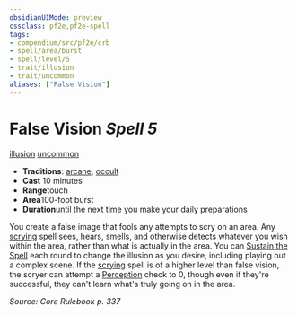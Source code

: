 ```yaml
---
obsidianUIMode: preview
cssclass: pf2e,pf2e-spell
tags:
- compendium/src/pf2e/crb
- spell/area/burst
- spell/level/5
- trait/illusion
- trait/uncommon
aliases: ["False Vision"]
---
```

# False Vision *Spell 5*   
[illusion](../../rules/traits/illusion.md)  [uncommon](../../rules/traits/uncommon.md)  

- **Traditions**: [arcane](../../rules/traits/arcane.md), [occult](../../rules/traits/occult.md)
- **Cast** 10 minutes 
- **Range**touch
- **Area**100-foot burst
- **Duration**until the next time you make your daily preparations

You create a false image that fools any attempts to scry on an area. Any [scrying](scrying.md) spell sees, hears, smells, and otherwise detects whatever you wish within the area, rather than what is actually in the area. You can [Sustain the Spell](../../rules/actions/sustain-a-spell.md) each round to change the illusion as you desire, including playing out a complex scene. If the [scrying](scrying.md) spell is of a higher level than false vision, the scryer can attempt a [Perception](../skills.md#Perception) check to 0, though even if they're successful, they can't learn what's truly going on in the area.

*Source: Core Rulebook p. 337*